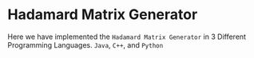 <h1>Hadamard Matrix Generator</h1>

Here we have implemented the `Hadamard Matrix Generator` in 3 Different Programming Languages. `Java`, `C++`, and `Python`

